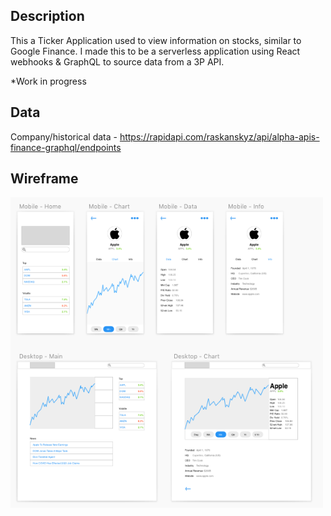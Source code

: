 ## Description

This a Ticker Application used to view information on stocks, similar to Google Finance. I made this to be a serverless application using React webhooks & GraphQL to source data from a 3P API.

*Work in progress

## Data

Company/historical data - https://rapidapi.com/raskanskyz/api/alpha-apis-finance-graphql/endpoints

## Wireframe

<img src="https://raw.githubusercontent.com/SenseiCain/ticker-app/master/Wireframe.png" width=500>
